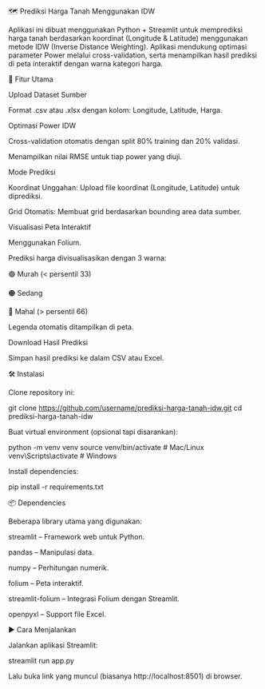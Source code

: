 🗺️ Prediksi Harga Tanah Menggunakan IDW

Aplikasi ini dibuat menggunakan Python + Streamlit untuk memprediksi harga tanah berdasarkan koordinat (Longitude & Latitude) menggunakan metode IDW (Inverse Distance Weighting).
Aplikasi mendukung optimasi parameter Power melalui cross-validation, serta menampilkan hasil prediksi di peta interaktif dengan warna kategori harga.

🚀 Fitur Utama

Upload Dataset Sumber

Format .csv atau .xlsx dengan kolom: Longitude, Latitude, Harga.

Optimasi Power IDW

Cross-validation otomatis dengan split 80% training dan 20% validasi.

Menampilkan nilai RMSE untuk tiap power yang diuji.

Mode Prediksi

Koordinat Unggahan: Upload file koordinat (Longitude, Latitude) untuk diprediksi.

Grid Otomatis: Membuat grid berdasarkan bounding area data sumber.

Visualisasi Peta Interaktif

Menggunakan Folium.

Prediksi harga divisualisasikan dengan 3 warna:

🟢 Murah (< persentil 33)

🟠 Sedang

🔴 Mahal (> persentil 66)

Legenda otomatis ditampilkan di peta.

Download Hasil Prediksi

Simpan hasil prediksi ke dalam CSV atau Excel.

🛠️ Instalasi

Clone repository ini:

git clone https://github.com/username/prediksi-harga-tanah-idw.git
cd prediksi-harga-tanah-idw


Buat virtual environment (opsional tapi disarankan):

python -m venv venv
source venv/bin/activate     # Mac/Linux
venv\Scripts\activate        # Windows


Install dependencies:

pip install -r requirements.txt

📦 Dependencies

Beberapa library utama yang digunakan:

streamlit
 – Framework web untuk Python.

pandas
 – Manipulasi data.

numpy
 – Perhitungan numerik.

folium
 – Peta interaktif.

streamlit-folium
 – Integrasi Folium dengan Streamlit.

openpyxl
 – Support file Excel.

▶️ Cara Menjalankan

Jalankan aplikasi Streamlit:

streamlit run app.py


Lalu buka link yang muncul (biasanya http://localhost:8501) di browser.
